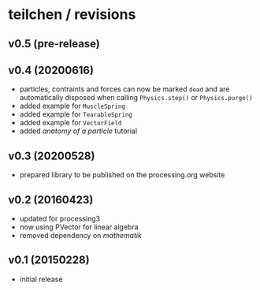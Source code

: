 # teilchen / revisions

## v0.5 (pre-release)

## v0.4 (20200616)

- particles, contraints and forces can now be marked `dead` and are automatically disposed when calling `Physics.step()` or `Physics.purge()`
- added example for `MuscleSpring`
- added example for `TearableSpring`
- added example for `VectorField`
- added *anatomy of a particle* tutorial

## v0.3 (20200528)

- prepared library to be published on the processing.org website

## v0.2 (20160423)

- updated for processing3
- now using PVector for linear algebra
- removed dependency on *mathematik*

## v0.1 (20150228)

- initial release
